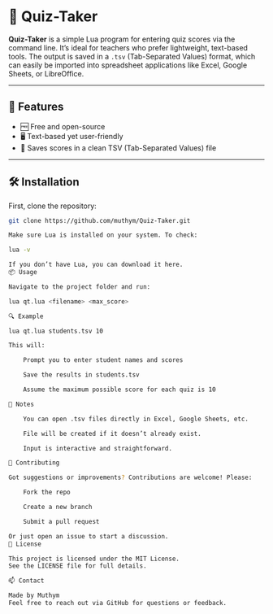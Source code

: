 # 📘 Quiz-Taker

**Quiz-Taker** is a simple Lua program for entering quiz scores via the command line. It’s ideal for teachers who prefer lightweight, text-based tools. The output is saved in a `.tsv` (Tab-Separated Values) format, which can easily be imported into spreadsheet applications like Excel, Google Sheets, or LibreOffice.

---

## 🚀 Features

- 🆓 Free and open-source  
- 🖥️ Text-based yet user-friendly  
- 💾 Saves scores in a clean TSV (Tab-Separated Values) file  

---

## 🛠️ Installation

First, clone the repository:

```bash
git clone https://github.com/muthym/Quiz-Taker.git

Make sure Lua is installed on your system. To check:

lua -v

If you don’t have Lua, you can download it here.
📦 Usage

Navigate to the project folder and run:

lua qt.lua <filename> <max_score>

🔍 Example

lua qt.lua students.tsv 10

This will:

    Prompt you to enter student names and scores

    Save the results in students.tsv

    Assume the maximum possible score for each quiz is 10

📝 Notes

    You can open .tsv files directly in Excel, Google Sheets, etc.

    File will be created if it doesn’t already exist.

    Input is interactive and straightforward.

🤝 Contributing

Got suggestions or improvements? Contributions are welcome! Please:

    Fork the repo

    Create a new branch

    Submit a pull request

Or just open an issue to start a discussion.
📄 License

This project is licensed under the MIT License.
See the LICENSE file for full details.

📫 Contact

Made by Muthym
Feel free to reach out via GitHub for questions or feedback.
